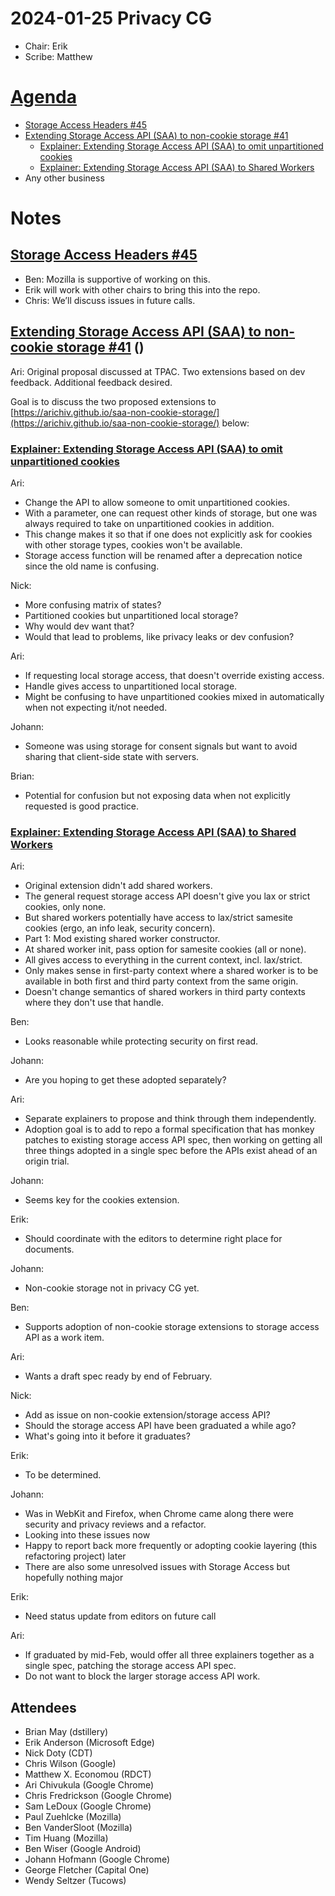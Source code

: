 # 2024-01-25 Privacy CG

* Chair: Erik
* Scribe: Matthew

# [Agenda](https://github.com/privacycg/meetings/blob/main/2024/telcons/01-25-agenda.md)
* [Storage Access Headers #45](https://github.com/privacycg/proposals/issues/45)
* [Extending Storage Access API (SAA) to non-cookie storage #41](https://github.com/privacycg/proposals/issues/41)
    * [Explainer: Extending Storage Access API (SAA) to omit unpartitioned cookies](https://arichiv.github.io/saa-non-cookie-storage/omit-unpartitioned-cookies.html)
    * [Explainer: Extending Storage Access API (SAA) to Shared Workers](https://arichiv.github.io/saa-non-cookie-storage/shared-workers.html)
* Any other business

# Notes

## [Storage Access Headers #45](https://github.com/privacycg/proposals/issues/45)
* Ben: Mozilla is supportive of working on this.
* Erik will work with other chairs to bring this into the repo.
* Chris: We’ll discuss issues in future calls.


## [Extending Storage Access API (SAA) to non-cookie storage #41](https://github.com/privacycg/proposals/issues/41) ()

Ari: Original proposal discussed at TPAC.  Two extensions based on dev feedback.  Additional feedback desired.

Goal is to discuss the two proposed extensions to [https://arichiv.github.io/saa-non-cookie-storage/](https://arichiv.github.io/saa-non-cookie-storage/) below:


### [Explainer: Extending Storage Access API (SAA) to omit unpartitioned cookies](https://arichiv.github.io/saa-non-cookie-storage/omit-unpartitioned-cookies.html)

Ari:
* Change the API to allow someone to omit unpartitioned cookies.
* With a parameter, one can request other kinds of storage, but one was always required to take on unpartitioned cookies in addition.
* This change makes it so that if one does not explicitly ask for cookies with other storage types, cookies won't be available.
* Storage access function will be renamed after a deprecation notice since the old name is confusing.

Nick:
* More confusing matrix of states?
* Partitioned cookies but unpartitioned local storage?
* Why would dev want that?
* Would that lead to problems, like privacy leaks or dev confusion?

Ari:
* If requesting local storage access, that doesn't override existing access.
* Handle gives access to unpartitioned local storage.
* Might be confusing to have unpartitioned cookies mixed in automatically when not expecting it/not needed.

Johann:
* Someone was using storage for consent signals but want to avoid sharing that client-side state with servers.

Brian:
* Potential for confusion but not exposing data when not explicitly requested is good practice.


### [Explainer: Extending Storage Access API (SAA) to Shared Workers](https://arichiv.github.io/saa-non-cookie-storage/shared-workers.html)

Ari:
* Original extension didn't add shared workers.
* The general request storage access API doesn't give you lax or strict cookies, only none.
* But shared workers potentially have access to lax/strict samesite cookies (ergo, an info leak, security concern).
* Part 1: Mod existing shared worker constructor.
* At shared worker init, pass option for samesite cookies (all or none).
* All gives access to everything in the current context, incl. lax/strict.
* Only makes sense in first-party context where a shared worker is to be available in both first and third party context from the same origin.
* Doesn't change semantics of shared workers in third party contexts where they don't use that handle.

Ben:
* Looks reasonable while protecting security on first read.

Johann:
* Are you hoping to get these adopted separately?

Ari:
* Separate explainers to propose and think through them independently.
* Adoption goal is to add to repo a formal specification that has monkey patches to existing storage access API spec, then working on getting all three things adopted in a single spec before the APIs exist ahead of an origin trial.

Johann:
* Seems key for the cookies extension.

Erik:
* Should coordinate with the editors to determine right place for documents.

Johann:
* Non-cookie storage not in privacy CG yet.

Ben:
* Supports adoption of non-cookie storage extensions to storage access API as a work item.

Ari:
* Wants a draft spec ready by end of February.

Nick:
* Add as issue on non-cookie extension/storage access API?
* Should the storage access API have been graduated a while ago?
* What's going into it before it graduates?

Erik:
* To be determined.

Johann:
* Was in WebKit and Firefox, when Chrome came along there were security and privacy reviews and a refactor.
* Looking into these issues now
* Happy to report back more frequently or adopting cookie layering (this refactoring project) later
* There are also some unresolved issues with Storage Access but hopefully nothing major

Erik:
* Need status update from editors on future call

Ari:
* If graduated by mid-Feb, would offer all three explainers together as a single spec, patching the storage access API spec.
* Do not want to block the larger storage access API work.


## Attendees
* Brian May (dstillery)
* Erik Anderson (Microsoft Edge)
* Nick Doty (CDT)
* Chris Wilson (Google)
* Matthew X. Economou (RDCT)
* Ari Chivukula (Google Chrome)
* Chris Fredrickson (Google Chrome)
* Sam LeDoux (Google Chrome)
* Paul Zuehlcke (Mozilla)
* Ben VanderSloot (Mozilla)
* Tim Huang (Mozilla)
* Ben Wiser (Google Android)
* Johann Hofmann (Google Chrome)
* George Fletcher (Capital One)
* Wendy Seltzer (Tucows)
